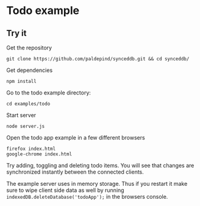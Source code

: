Todo example
============

Try it
------

Get the repository
```
git clone https://github.com/paldepind/synceddb.git && cd synceddb/
```
Get dependencies
```
npm install
```
Go to the todo example directory:
```
cd examples/todo
```
Start server
```
node server.js
```
Open the todo app example in a few different browsers
```
firefox index.html
google-chrome index.html
```
Try adding, toggling and deleting todo items. You will see
that changes are synchronized instantly between the
connected clients.

The example server uses in memory storage. Thus if you restart it
make sure to wipe client side data as well by running
`indexedDB.deleteDatabase('todoApp');` in the browsers console.
